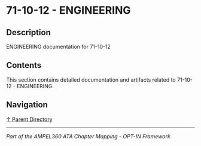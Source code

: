 # 71-10-12 - ENGINEERING

## Description

ENGINEERING documentation for 71-10-12

## Contents

This section contains detailed documentation and artifacts related to 71-10-12 - ENGINEERING.

## Navigation

[↑ Parent Directory](../README.md)

---

*Part of the AMPEL360 ATA Chapter Mapping - OPT-IN Framework*
